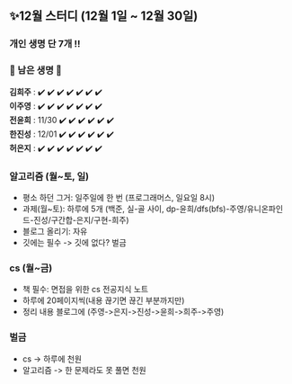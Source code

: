## ✨12월 스터디 (12월 1일 ~ 12월 30일)
### 개인 생명 단 7개 !!
### 🔸 남은 생명 🔸    
**김희주** : ✔️ ✔️ ✔️ ✔️ ✔️ ✔️ ✔️    
**이주영** : ✔️ ✔️ ✔️ ✔️ ✔️ ✔️ ✔️    
**전윤희** : 11/30 ✔️ ✔️ ✔️ ✔️ ✔️ ✔️    
**한진성** : 12/01 ✔️ ✔️ ✔️ ✔️ ✔️ ✔️    
**허은지** : ✔️ ✔️ ✔️ ✔️ ✔️ ✔️ ✔️    


### 알고리즘 (월~토, 일)
- 평소 하던 그거: 일주일에 한 번 (프로그래머스, 일요일 8시)
- 과제(월~토): 하루에 5개 (백준, 실-골 사이, dp-윤희/dfs(bfs)-주영/유니온파인드-진성/구간합-은지/구현-희주)
- 블로그 올리기: 자유
- 깃에는 필수 -> 깃에 없다? 벌금

### cs (월~금)
- 책 필수: 면접을 위한 cs 전공지식 노트
- 하루에 20페이지씩(내용 끊기면 끊긴 부분까지만)
- 정리 내용 블로그에 (주영->은지->진성->윤희->희주->주영)

### 벌금
- cs -> 하루에 천원
- 알고리즘 -> 한 문제라도 못 풀면 천원
